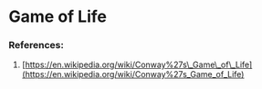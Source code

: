 # Game of Life

### References:

1. [https://en.wikipedia.org/wiki/Conway%27s\_Game\_of\_Life](https://en.wikipedia.org/wiki/Conway%27s_Game_of_Life)
